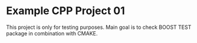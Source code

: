 # Example CPP Project 01

This project is only for testing purposes. 
Main goal is to check BOOST TEST package in combination with CMAKE.